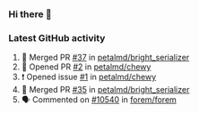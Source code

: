 ### Hi there 👋


### Latest GitHub activity
<!--START_SECTION:activity-->
1. 🎉 Merged PR [#37](https://github.com/petalmd/bright_serializer/pull/37) in [petalmd/bright_serializer](https://github.com/petalmd/bright_serializer)
2. 💪 Opened PR [#2](https://github.com/petalmd/chewy/pull/2) in [petalmd/chewy](https://github.com/petalmd/chewy)
3. ❗️ Opened issue [#1](https://github.com/petalmd/chewy/issues/1) in [petalmd/chewy](https://github.com/petalmd/chewy)
4. 🎉 Merged PR [#35](https://github.com/petalmd/bright_serializer/pull/35) in [petalmd/bright_serializer](https://github.com/petalmd/bright_serializer)
5. 🗣 Commented on [#10540](https://github.com/forem/forem/issues/10540) in [forem/forem](https://github.com/forem/forem)
<!--END_SECTION:activity-->

<!--
**Bhacaz/bhacaz** is a ✨ _special_ ✨ repository because its `README.md` (this file) appears on your GitHub profile.

Here are some ideas to get you started:

- 🔭 I’m currently working on ...
- 🌱 I’m currently learning ...
- 👯 I’m looking to collaborate on ...
- 🤔 I’m looking for help with ...
- 💬 Ask me about ...
- 📫 How to reach me: ...
- 😄 Pronouns: ...
- ⚡ Fun fact: ...
-->
